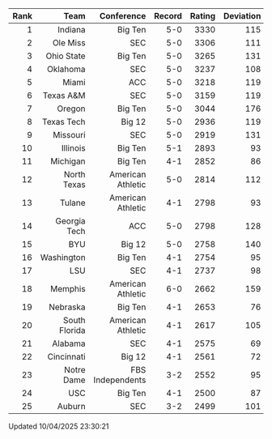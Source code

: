 | Rank  | Team                 | Conference           | Record   | Rating | Deviation |
| ---:  | ---:                 | ---:                 | ---:     | ---:   | ---:      |
| 1     | Indiana              | Big Ten              | 5-0      | 3330   | 115       |
| 2     | Ole Miss             | SEC                  | 5-0      | 3306   | 111       |
| 3     | Ohio State           | Big Ten              | 5-0      | 3265   | 131       |
| 4     | Oklahoma             | SEC                  | 5-0      | 3237   | 108       |
| 5     | Miami                | ACC                  | 5-0      | 3218   | 119       |
| 6     | Texas A&M            | SEC                  | 5-0      | 3159   | 119       |
| 7     | Oregon               | Big Ten              | 5-0      | 3044   | 176       |
| 8     | Texas Tech           | Big 12               | 5-0      | 2936   | 119       |
| 9     | Missouri             | SEC                  | 5-0      | 2919   | 131       |
| 10    | Illinois             | Big Ten              | 5-1      | 2893   | 93        |
| 11    | Michigan             | Big Ten              | 4-1      | 2852   | 86        |
| 12    | North Texas          | American Athletic    | 5-0      | 2814   | 112       |
| 13    | Tulane               | American Athletic    | 4-1      | 2798   | 93        |
| 14    | Georgia Tech         | ACC                  | 5-0      | 2798   | 128       |
| 15    | BYU                  | Big 12               | 5-0      | 2758   | 140       |
| 16    | Washington           | Big Ten              | 4-1      | 2754   | 95        |
| 17    | LSU                  | SEC                  | 4-1      | 2737   | 98        |
| 18    | Memphis              | American Athletic    | 6-0      | 2662   | 159       |
| 19    | Nebraska             | Big Ten              | 4-1      | 2653   | 76        |
| 20    | South Florida        | American Athletic    | 4-1      | 2617   | 105       |
| 21    | Alabama              | SEC                  | 4-1      | 2575   | 69        |
| 22    | Cincinnati           | Big 12               | 4-1      | 2561   | 72        |
| 23    | Notre Dame           | FBS Independents     | 3-2      | 2552   | 95        |
| 24    | USC                  | Big Ten              | 4-1      | 2500   | 87        |
| 25    | Auburn               | SEC                  | 3-2      | 2499   | 101       |

Updated 10/04/2025 23:30:21
